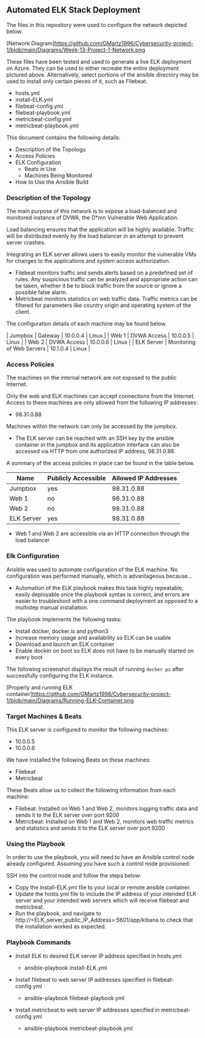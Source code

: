## Automated ELK Stack Deployment

The files in this repository were used to configure the network depicted below.

[Network Diagram]https://github.com/GMartz1996/Cybersecurity-project-1/blob/main/Diagrams/Week-13-Project-1-Network.png

These files have been tested and used to generate a live ELK deployment on Azure. They can be used to either recreate the entire deployment pictured above. Alternatively, select portions of the ansible directory may be used to install only certain pieces of it, such as Filebeat.

  - hosts.yml
  - install-ELK.yml
  - filebeat-config.yml
  - filebeat-playbook.yml
  - metricbeat-config.yml
  - metricbeat-playbook.yml

This document contains the following details:
- Description of the Topologu
- Access Policies
- ELK Configuration
  - Beats in Use
  - Machines Being Monitored
- How to Use the Ansible Build


### Description of the Topology

The main purpose of this network is to expose a load-balanced and monitored instance of DVWA, the D*mn Vulnerable Web Application.

Load balancing ensures that the application will be highly available. Traffic will be distributed evenly by the load balancer in an attempt to prevent server crashes. 

Integrating an ELK server allows users to easily monitor the vulnerable VMs for changes to the applications and system access authorization.
- Filebeat monitors traffic and sends alerts based on a predefined set of rules. Any suspicious traffic can be analyzed and appropriate action can be taken, whether it be to block traffic from the source or ignore a possible false alarm.
- Metricbeat monitors statistics on web traffic data. Traffic metrics can be filtered for parameters like country origin and operating system of the client.

The configuration details of each machine may be found below.

| Jumpbox    | Gateway                   | 10.0.0.4 | Linux |
| Web 1      | DVWA Access               | 10.0.0.5 | Linux |
| Web 2      | DVWA Access               | 10.0.0.6 | Linux |
| ELK Server | Monitoring of Web Servers | 10.1.0.4 | Linux |

### Access Policies

The machines on the internal network are not exposed to the public Internet. 

Only the web and ELK machines can accept connections from the Internet. Access to these machines are only allowed from the following IP addresses:
- 98.31.0.88

Machines within the network can only be accessed by the jumpbox.
- The ELK server can be reached with an SSH key by the ansible container in the jumpbox and its application interface can also be accessed via HTTP from one authorized IP address, 98.31.0.88.

A summary of the access policies in place can be found in the table below.

| Name       | Publicly Accessible | Allowed IP Addresses |
|------------|---------------------|----------------------|
| Jumpbox    | yes                 | 98.31.0.88
| Web 1      | no                  | 98.31.0.88  | 20.127.29.66
| Web 2      | no                  | 98.31.0.88  | 20.127.29.66
| ELK Server | yes                 | 98.31.0.88  | 20.127.29.66

- Web 1 and Web 2 are accessible via an HTTP connection through the load balancer

### Elk Configuration

Ansible was used to automate configuration of the ELK machine. No configuration was performed manually, which is advantageous because...
- Automation of the ELK playbook makes this task highly repeatable, easily deployable once the playbook syntax is correct, and errors are easier to troubleshoot with a one command deployment as opposed to a multistep manual installation.

The playbook implements the following tasks:
- Install docker, docker.io and python3
- Increase memory usage and availability so ELK can be usable
- Download and launch an ELK container
- Enable docker on boot so ELK does not have to be manually started on every boot

The following screenshot displays the result of running `docker ps` after successfully configuring the ELK instance.

[Properly and running ELK container]https://github.com/GMartz1996/Cybersecurity-project-1/blob/main/Diagrams/Running-ELK-Container.png

### Target Machines & Beats
This ELK server is configured to monitor the following machines:
- 10.0.0.5
- 10.0.0.6

We have installed the following Beats on these machines:
- Filebeat
- Metricbeat

These Beats allow us to collect the following information from each machine:
- Filebeat: Installed on Web 1 and Web 2, monitors logging traffic data and sends it to the ELK server over port 9200
- Metricbeat: Installed on Web 1 and Web 2, monitors web traffic metrics and statistics and sends it to the ELK server over port 9200

### Using the Playbook
In order to use the playbook, you will need to have an Ansible control node already configured. Assuming you have such a control node provisioned: 

SSH into the control node and follow the steps below:
- Copy the install-ELK.yml file to your local or remote ansible container.
- Update the hosts.yml file to include the IP address of your intended ELK server and your intended web servers which will receive filebeat and metricbeat.
- Run the playbook, and navigate to http://<ELK_server_public_IP_Address>:5601/app/kibana to check that the installation worked as expected.

### Playbook Commands

- Install ELK to desired ELK server IP address specified in hosts.yml
  - ansible-playbook install-ELK.yml

- Install filebeat to web server IP addresses specified in filebeat-config.yml
  - ansible-playbook filebeat-playbook.yml

- Install metricbeat to web server IP addresses specified in metricbeat-config.yml
  - ansible-playbook metricbeat-playbook.yml
